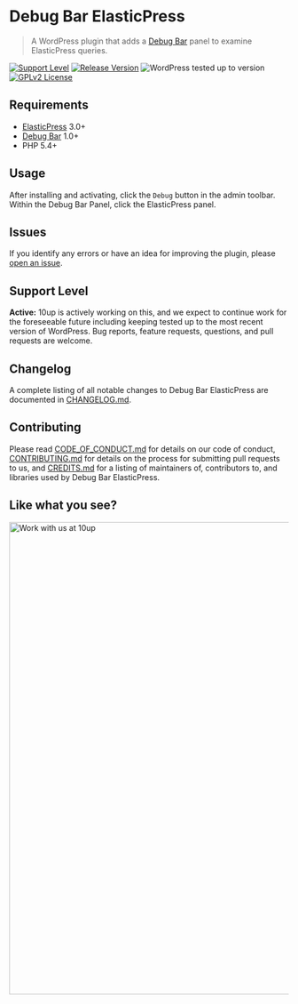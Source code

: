 # Debug Bar ElasticPress

> A WordPress plugin that adds a [Debug Bar](https://wordpress.org/plugins/debug-bar/) panel to examine ElasticPress queries.

[![Support Level](https://img.shields.io/badge/support-active-green.svg)](#support-level) [![Release Version](https://img.shields.io/github/tag/10up/debug-bar-elasticpress.svg?label=release)](https://github.com/10up/debug-bar-elasticpress/releases/latest) ![WordPress tested up to version](https://img.shields.io/wordpress/plugin/tested/debug-bar-elasticpress?label=WordPress) [![GPLv2 License](https://img.shields.io/github/license/10up/debug-bar-elasticpress.svg)](https://github.com/10up/debug-bar-elasticpress/blob/trunk/LICENSE.md)

## Requirements

* [ElasticPress](https://wordpress.org/plugins/elasticpress/) 3.0+
* [Debug Bar](https://wordpress.org/plugins/debug-bar/) 1.0+
* PHP 5.4+

## Usage

After installing and activating, click the `Debug` button in the admin toolbar. Within the Debug Bar Panel, click the ElasticPress panel.

## Issues

If you identify any errors or have an idea for improving the plugin, please [open an issue](https://github.com/10up/debug-bar-elasticpress/issues?state=open).

## Support Level

**Active:** 10up is actively working on this, and we expect to continue work for the foreseeable future including keeping tested up to the most recent version of WordPress. Bug reports, feature requests, questions, and pull requests are welcome.

## Changelog

A complete listing of all notable changes to Debug Bar ElasticPress are documented in [CHANGELOG.md](https://github.com/10up/debug-bar-elasticpress/blob/develop/CHANGELOG.md).

## Contributing

Please read [CODE_OF_CONDUCT.md](https://github.com/10up/debug-bar-elasticpress/blob/develop/CODE_OF_CONDUCT.md) for details on our code of conduct, [CONTRIBUTING.md](https://github.com/10up/debug-bar-elasticpress/blob/develop/CONTRIBUTING.md) for details on the process for submitting pull requests to us, and [CREDITS.md](https://github.com/10up/debug-bar-elasticpress/blob/develop/CREDITS.md) for a listing of maintainers of, contributors to, and libraries used by Debug Bar ElasticPress.

## Like what you see?

<a href="http://10up.com/contact/"><img src="https://10up.com/uploads/2016/10/10up-Github-Banner.png" width="850" alt="Work with us at 10up"></a>
